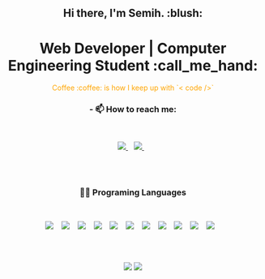 <h2 align="center"> Hi there, I'm Semih. :blush:</h2>
<h1 align="center"> Web Developer | Computer Engineering Student :call_me_hand:</h1>

<p align="center">
<font color="orange">Coffee :coffee: is how I keep up with `< code />` </font>
</p>

<h3 align="center"> - 📫 How to reach me:   </h3><br>

<p align="center">
  <a href="https://www.linkedin.com/in/semih-%C5%9Fahan-8a7627176/">
    <img src="https://img.shields.io/badge/linkedin-%230077B5.svg?&style=for-the-badge&logo=linkedin&logoColor=white" />
  </a>&nbsp;&nbsp; <a href="https://twitter.com/Semih87059904?s=08">
    <img src="https://img.shields.io/badge/Twitter-1DA1F2?style=for-the-badge&logo=twitter&logoColor=white" />
  </a>&nbsp;&nbsp;
  
</p>

<br />
<br />

<h3 align="center"> 👩‍💻 Programing Languages</h3>
<br/>

<p align="center"> 

  <img src="https://img.shields.io/badge/Java-ED8B00?style=for-the-badge&logo=java&logoColor=white" />
  &nbsp;&nbsp; 
  
  <img src="https://img.shields.io/badge/C%23-239120?style=for-the-badge&logo=c-sharp" />
  &nbsp;&nbsp;

  <img src="https://img.shields.io/badge/php-323330?style=for-the-badge&logo=php" />
  &nbsp;&nbsp; 
  
  <img src="https://img.shields.io/badge/JavaScript-323330?style=for-the-badge&logo=javascript" />
  &nbsp;&nbsp; 

  <img src="https://img.shields.io/badge/typescript-323330?style=for-the-badge&logo=typescript" />
  &nbsp;&nbsp; 

  <img src="https://img.shields.io/badge/react-323330?style=for-the-badge&logo=react" />
  &nbsp;&nbsp; 

  <img src="https://img.shields.io/badge/angular-323330?style=for-the-badge&logo=angular&logoColor=CB221C" />
  &nbsp;&nbsp; 

  <img src="https://img.shields.io/badge/css-323330?style=for-the-badge&logo=css3&logoColor=blue" />
  &nbsp;&nbsp; 

  <img src="https://img.shields.io/badge/sass-323330?style=for-the-badge&logo=sass" />
  &nbsp;&nbsp; 

  <img src="https://img.shields.io/badge/bootstrap-323330?style=for-the-badge&logo=bootstrap" />
  &nbsp;&nbsp; 

  <img src="https://img.shields.io/badge/git-323330?style=for-the-badge&logo=git" />
  &nbsp;&nbsp; 


</p>

<br />
<br />

<p align="center">

<img src="https://github-readme-stats.vercel.app/api?username=semihshn&theme=tokyonight" >

<img src="https://github-readme-stats.vercel.app/api/top-langs/?username=semihshn&layout=compact&theme=tokyonight" >

</p>

